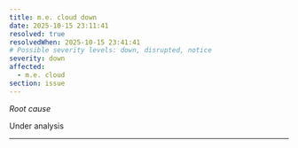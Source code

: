 ```yaml
---
title: m.e. cloud down
date: 2025-10-15 23:11:41
resolved: true
resolvedWhen: 2025-10-15 23:41:41
# Possible severity levels: down, disrupted, notice
severity: down
affected:
  - m.e. cloud
section: issue
---
```


*Root cause*

Under analysis

---


